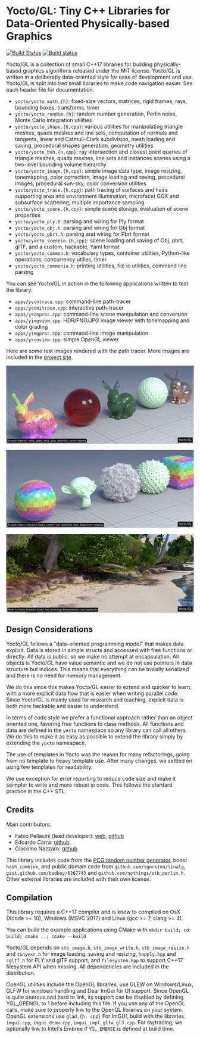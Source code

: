 # Yocto/GL: Tiny C++ Libraries for Data-Oriented Physically-based Graphics

[![Build Status](https://travis-ci.org/xelatihy/yocto-gl.svg?branch=master)](https://travis-ci.org/xelatihy/yocto-gl) [![Build status](https://ci.appveyor.com/api/projects/status/rkqw7a8cenl877m6/branch/master?svg=true)](https://ci.appveyor.com/project/xelatihy/yocto-gl/branch/master)

Yocto/GL is a collection of small C++17 libraries for building 
physically-based graphics algorithms released under the MIT license.
Yocto/GL is written in a deliberatly data-oriented style for ease of
development and use.
Yocto/GL is split into two small libraries to make code navigation easier.
See each header file for documentation.

- `yocto/yocto_math.{h}`: fixed-size vectors, matrices, rigid frames, rays, 
   bounding boxes, transforms, timer
- `yocto/yocto_random.{h}`: random number generation, Perlin noise, Monte Carlo
   integration utilities
- `yocto/yocto_shape.{h,cpp}`:  various utilities for manipulating 
   triangle meshes, quads meshes and line sets, computation of normals and 
   tangents, linear and Catmull-Clark subdivision, mesh loading and saving, 
   procedural shapes generation, geometry utilities 
- `yocto/yocto_bvh.{h,cpp}`: ray intersection and closest point queries of 
   triangle meshes, quads meshes, line sets and instances scenes using a 
   two-level bounding volume hierarchy
- `yocto/yocto_image.{h,cpp}`: simple image data type, image resizing, 
   tonemapping, color correction, image loading and saving, 
   procedural images, procedural sun-sky, color conversion utilities
- `yocto/yocto_trace.{h,cpp}`: path tracing of surfaces and hairs supporting
   area and environment illumination, microfacet GGX and subsurface scattering,
   multiple importance sampling
- `yocto/yocto_scene.{h,cpp}`: simple scene storage, evaluation of scene 
   properties
- `yocto/yocto_ply.h`: parsing and wiring for Ply format
- `yocto/yocto_obj.h`: parsing and wiring for Obj format
- `yocto/yocto_pbrt.h`: parsing and wiring for Pbrt format
- `yocto/yocto_sceneio.{h,cpp}`: scene loading and saving of Obj, pbrt, glTF,
   and a custom, hackable, Yaml format
- `yocto/yocto_common.h`: vocabulary types, container utilities, 
   Python-like operations, concurrency utilies, timer
- `yocto/yocto_commonio.h`: printing utilities, file io utilities, 
  command line parsing

You can see Yocto/GL in action in the following applications written to
test the library:

- `apps/yscntrace.cpp`: command-line path-tracer
- `apps/yscnitrace.cpp`: interactive path-tracer
- `apps/yscnproc.cpp`: command-line scene manipulation and conversion
- `apps/yimgview.cpp`: HDR/PNG/JPG image viewer with tonemapping and color grading
- `apps/yimgproc.cpp`: command-line image manipulation
- `apps/yscnview.cpp`: simple OpenGL viewer

Here are some test images rendered with the path tracer. More images are 
included in the [project site](https://xelatihy.github.io/yocto-gl/).

![Example materials: matte, plastic, metal, glass, subsurface, normal mapping](images/features1.png)

![Example shapes: procedural shapes, Catmull-Clark subdivision, hairs, displacement mapping](images/features2.png)

![Image rendered with Yocto/GL path tracer. Model by Disney Animation Studios.](images/island.png)

## Design Considerations

Yocto/GL follows a "data-oriented programming model" that makes data explicit.
Data is stored in simple structs and accessed with free functions or directly.
All data is public, so we make no attempt at encapsulation.
All objects is Yocto/GL have value semantic and we do not use pointers
in data structure but indices. This means that everything can be trivially
serialized and there is no need for memory management.

We do this since this makes Yocto/GL easier to extend and quicker to learn,
with a more explicit data flow that is easier when writing parallel code.
Since Yocto/GL is mainly used for research and teaching,
explicit data is both more hackable and easier to understand.

In terms of code style we prefer a functional approach rather than an
object oriented one, favoring free functions to class methods. All functions
and data are defined in the `yocto` namespace so any library can call all
others. We do this to make it as easy as possible to extend the library simply
by extending the `yocto` namespace.

The use of templates in Yocto was the reason for many refactorings, going
from no template to heavy template use. After many changes, we settled
on using few templates for readability.

We use exception for error reporting to reduce code size and make it seimpler to 
write and more robust io code. This follows the stardard practice in the C++ STL.

## Credits

Main contributors:
  - Fabio Pellacini (lead developer): [web](http://pellacini.di.uniroma1.it), [github](https://github.com/xelatihy) 
  - Edoardo Carra: [github](https://github.com/edoardocarra)
  - Giacomo Nazzaro: [github](https://github.com/giacomonazzaro)

This library includes code from the [PCG random number generator](http://www.pcg-random.org),
boost `hash_combine`, and public domain code from `github.com/sgorsten/linalg`, 
`gist.github.com/badboy/6267743` and `github.com/nothings/stb_perlin.h`.
Other external libraries are included with their own license.

## Compilation

This library requires a C++17 compiler and is know to compiled on 
OsX (Xcode >= 10), Windows (MSVC 2017) and Linux (gcc >= 7, clang >= 4).

You can build the example applications using CMake with
    `mkdir build; cd build; cmake ..; cmake --build`

Yocto/GL depends on `stb_image.h`, `stb_image_write.h`, `stb_image_resize.h` and
`tinyexr.h` for image loading, saving and resizing,  `happly.hpp` and `cgltf.h` 
for PLY and glTF support, and `filesystem.hpp` to support C++17 filesystem API 
when missing. All dependencies are included in the distribution.

OpenGL utilities include the OpenGL libraries, use GLEW on Windows/Linux,
GLFW for windows handling and Dear ImGui for UI support.
Since OpenGL is quite onerous and hard to link, its support can be disabled
by defining YGL_OPENGL to 1 before including this file. If you use any of
the OpenGL calls, make sure to properly link to the OpenGL libraries on
your system. OpenGL extensions use `glad.{h, cpp}` For ImGUI, build with the 
libraries `imgui.cpp`, `imgui_draw.cpp`, `imgui_impl_glfw_gl3.cpp`.
For raytracing, we optionally link to Intel's Embree if `YGL_EMBREE` is 
defined at build time.
